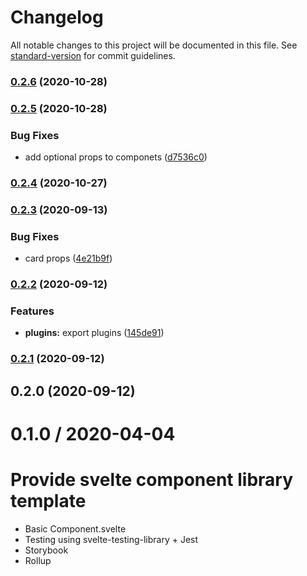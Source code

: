 # Changelog

All notable changes to this project will be documented in this file. See [standard-version](https://github.com/conventional-changelog/standard-version) for commit guidelines.

### [0.2.6](https://github.com/headwind-ui/svelte/compare/v0.2.5...v0.2.6) (2020-10-28)

### [0.2.5](https://github.com/headwind-ui/svelte/compare/v0.2.4...v0.2.5) (2020-10-28)


### Bug Fixes

* add optional props to componets ([d7536c0](https://github.com/headwind-ui/svelte/commit/d7536c0ab70f80ee220448c86443049c8d3e0229))

### [0.2.4](https://github.com/headwind-ui/svelte/compare/v0.2.3...v0.2.4) (2020-10-27)

### [0.2.3](https://github.com/headwindUI/svelte/compare/v0.2.2...v0.2.3) (2020-09-13)


### Bug Fixes

* card props ([4e21b9f](https://github.com/headwindUI/svelte/commit/4e21b9f31dd1085de31e348823077d5c3221a785))

### [0.2.2](https://github.com/headwindUI/svelte/compare/v0.2.1...v0.2.2) (2020-09-12)


### Features

* **plugins:** export plugins ([145de91](https://github.com/headwindUI/svelte/commit/145de91fc5174bd5ca93e4f610407a047b94c5f9))

### [0.2.1](https://github.com/headwindUI/svelte/compare/v0.2.0...v0.2.1) (2020-09-12)

## 0.2.0 (2020-09-12)

0.1.0 / 2020-04-04
==================

# Provide svelte component library template

* Basic Component.svelte
* Testing using svelte-testing-library + Jest
* Storybook
* Rollup